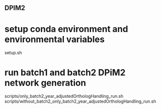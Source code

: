 ## DPIM2

# setup conda environment and environmental variables
setup.sh 

# run batch1 and batch2 DPiM2 network generation
scripts/only_batch2_year_adjustedOrthologHandling_run.sh
scripts/without_batch2_only_batch2_year_adjustedOrthologHandling_run.sh

